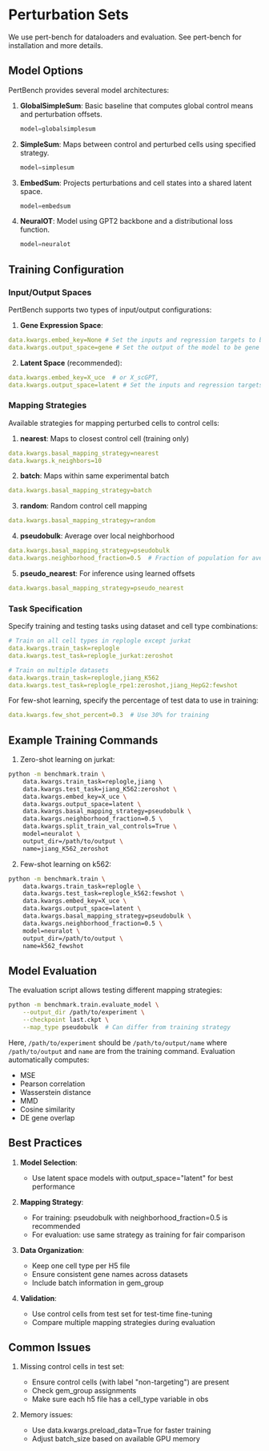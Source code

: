 # Perturbation Sets

We use pert-bench for dataloaders and evaluation. See pert-bench for installation and more details.

## Model Options

PertBench provides several model architectures:

1. **GlobalSimpleSum**: Basic baseline that computes global control means and perturbation offsets.
   ```python
   model=globalsimplesum
   ```

2. **SimpleSum**: Maps between control and perturbed cells using specified strategy.
   ```python
   model=simplesum
   ```

3. **EmbedSum**: Projects perturbations and cell states into a shared latent space.
   ```python
   model=embedsum
   ```

4. **NeuralOT**: Model using GPT2 backbone and a distributional loss function.
   ```python
   model=neuralot
   ```

## Training Configuration

### Input/Output Spaces

PertBench supports two types of input/output configurations:

1. **Gene Expression Space**:
```yaml
data.kwargs.embed_key=None # Set the inputs and regression targets to be gene expression space
data.kwargs.output_space=gene # Set the output of the model to be gene expression space
```

2. **Latent Space** (recommended):
```yaml
data.kwargs.embed_key=X_uce  # or X_scGPT, 
data.kwargs.output_space=latent # Set the inputs and regression targets to the specified latent space
```

### Mapping Strategies

Available strategies for mapping perturbed cells to control cells:

1. **nearest**: Maps to closest control cell (training only)
```yaml
data.kwargs.basal_mapping_strategy=nearest
data.kwargs.k_neighbors=10
```

2. **batch**: Maps within same experimental batch
```yaml
data.kwargs.basal_mapping_strategy=batch
```

3. **random**: Random control cell mapping
```yaml
data.kwargs.basal_mapping_strategy=random
```

4. **pseudobulk**: Average over local neighborhood
```yaml
data.kwargs.basal_mapping_strategy=pseudobulk
data.kwargs.neighborhood_fraction=0.5  # Fraction of population for averaging higher means more aggressive pseudobulking
```

5. **pseudo_nearest**: For inference using learned offsets
```yaml
data.kwargs.basal_mapping_strategy=pseudo_nearest
```

### Task Specification

Specify training and testing tasks using dataset and cell type combinations:

```yaml
# Train on all cell types in replogle except jurkat
data.kwargs.train_task=replogle
data.kwargs.test_task=replogle_jurkat:zeroshot

# Train on multiple datasets
data.kwargs.train_task=replogle,jiang_K562
data.kwargs.test_task=replogle_rpe1:zeroshot,jiang_HepG2:fewshot
```

For few-shot learning, specify the percentage of test data to use in training:
```yaml
data.kwargs.few_shot_percent=0.3  # Use 30% for training
```

## Example Training Commands

1. Zero-shot learning on jurkat:
```bash
python -m benchmark.train \
    data.kwargs.train_task=replogle,jiang \
    data.kwargs.test_task=jiang_K562:zeroshot \
    data.kwargs.embed_key=X_uce \
    data.kwargs.output_space=latent \
    data.kwargs.basal_mapping_strategy=pseudobulk \
    data.kwargs.neighborhood_fraction=0.5 \
    data.kwargs.split_train_val_controls=True \
    model=neuralot \
    output_dir=/path/to/output \
    name=jiang_K562_zeroshot
```

2. Few-shot learning on k562:
```bash
python -m benchmark.train \
    data.kwargs.train_task=replogle \
    data.kwargs.test_task=replogle_k562:fewshot \
    data.kwargs.embed_key=X_uce \
    data.kwargs.output_space=latent \
    data.kwargs.basal_mapping_strategy=pseudobulk \
    data.kwargs.neighborhood_fraction=0.5 \
    model=neuralot \
    output_dir=/path/to/output \
    name=k562_fewshot
```

## Model Evaluation

The evaluation script allows testing different mapping strategies:

```bash
python -m benchmark.train.evaluate_model \
    --output_dir /path/to/experiment \
    --checkpoint last.ckpt \
    --map_type pseudobulk  # Can differ from training strategy
```

Here, `/path/to/experiment` should be `/path/to/output/name` where `/path/to/output` and `name` are from the training command. Evaluation automatically computes:
- MSE
- Pearson correlation
- Wasserstein distance
- MMD
- Cosine similarity
- DE gene overlap

## Best Practices

1. **Model Selection**:
   - Use latent space models with output_space="latent" for best performance

2. **Mapping Strategy**:
   - For training: pseudobulk with neighborhood_fraction=0.5 is recommended
   - For evaluation: use same strategy as training for fair comparison
   
3. **Data Organization**:
   - Keep one cell type per H5 file
   - Ensure consistent gene names across datasets
   - Include batch information in gem_group

4. **Validation**:
   - Use control cells from test set for test-time fine-tuning
   - Compare multiple mapping strategies during evaluation

## Common Issues

1. Missing control cells in test set:
   - Ensure control cells (with label "non-targeting") are present
   - Check gem_group assignments
   - Make sure each h5 file has a cell_type variable in obs

2. Memory issues:
   - Use data.kwargs.preload_data=True for faster training
   - Adjust batch_size based on available GPU memory
